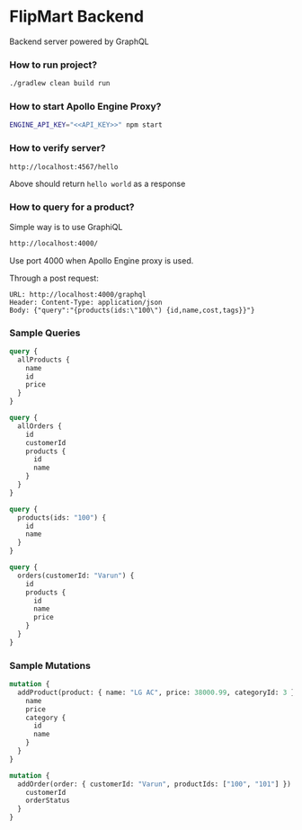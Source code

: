 # FlipMart Backend

Backend server powered by GraphQL

### How to run project?

```bash
./gradlew clean build run
```

### How to start Apollo Engine Proxy?

```bash
ENGINE_API_KEY="<<API_KEY>>" npm start
```

### How to verify server?

```html
http://localhost:4567/hello
```

Above should return `hello world` as a response

### How to query for a product?

Simple way is to use GraphiQL

```html
http://localhost:4000/
```

Use port 4000 when Apollo Engine proxy is used.

Through a post request:

```
URL: http://localhost:4000/graphql
Header: Content-Type: application/json
Body: {"query":"{products(ids:\"100\") {id,name,cost,tags}}"}
```

### Sample Queries

```graphql
query {
  allProducts {
    name
    id
    price
  }
}

query {
  allOrders {
    id
    customerId
    products {
      id
      name
    }
  }
}

query {
  products(ids: "100") {
    id
    name
  }
}

query {
  orders(customerId: "Varun") {
    id
    products {
      id
      name
      price
    }
  }
}
```

### Sample Mutations

```graphql
mutation {
  addProduct(product: { name: "LG AC", price: 38000.99, categoryId: 3 }) {
    name
    price
    category {
      id
      name
    }
  }
}

mutation {
  addOrder(order: { customerId: "Varun", productIds: ["100", "101"] }) {
    customerId
    orderStatus
  }
}
```
